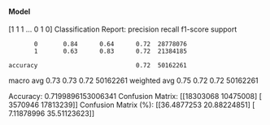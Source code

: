 #### Model
[1 1 1 ... 0 1 0]
Classification Report:
              precision    recall  f1-score   support

           0       0.84      0.64      0.72  28778076
           1       0.63      0.83      0.72  21384185

    accuracy                           0.72  50162261
   macro avg       0.73      0.73      0.72  50162261
weighted avg       0.75      0.72      0.72  50162261

Accuracy: 0.7199896153006341
Confusion Matrix:
[[18303068 10475008]
 [ 3570946 17813239]]
Confusion Matrix (%):
[[36.4877253  20.88224851]
 [ 7.11878996 35.51123623]]

